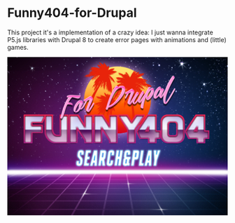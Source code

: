 # Funny404-for-Drupal
This project it's a implementation of a crazy idea: I just wanna integrate P5.js libraries with Drupal 8 to create error pages with animations and (little) games.

![Funny404](/images/Funny404_for_Drupal.jpg "Funny404 For Drupal")

